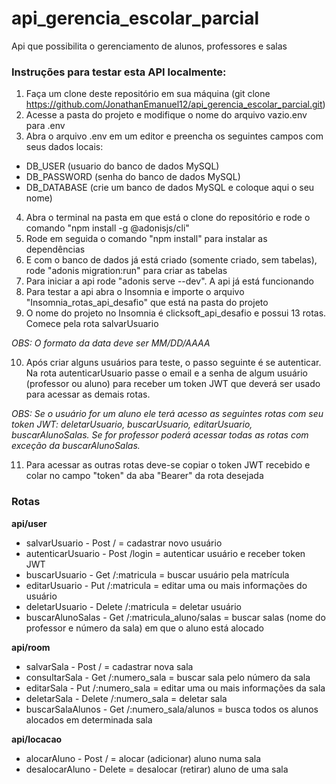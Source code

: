 # api_gerencia_escolar_parcial
Api que possibilita o gerenciamento de alunos, professores e salas

### Instruções para testar esta API localmente:

1. Faça um clone deste repositório em sua máquina (git clone https://github.com/JonathanEmanuel12/api_gerencia_escolar_parcial.git)
2. Acesse a pasta do projeto e modifique o nome do arquivo vazio.env para .env
3. Abra o arquivo .env em um editor e preencha os seguintes campos com seus dados locais:
 * DB_USER (usuario do banco de dados MySQL)
 * DB_PASSWORD (senha do banco de dados MySQL)
 * DB_DATABASE (crie um banco de dados MySQL e coloque aqui o seu nome)
4. Abra o terminal na pasta em que está o clone do repositório e rode o comando "npm install -g @adonisjs/cli"
5. Rode em seguida o comando "npm install" para instalar as dependências
6. E com o banco de dados já está criado (somente criado, sem tabelas), rode "adonis migration:run" para criar as tabelas
7. Para iniciar a api rode "adonis serve --dev". A api já está funcionando
8. Para testar a api abra o Insomnia e importe o arquivo "Insomnia_rotas_api_desafio" que está na pasta do projeto
9. O nome do projeto no Insomnia é clicksoft_api_desafio e possui 13 rotas. Comece pela rota salvarUsuario

*OBS: O formato da data deve ser MM/DD/AAAA*

10. Após criar alguns usuários para teste, o passo seguinte é se autenticar. Na rota autenticarUsuario passe o email e a senha de algum usuário (professor ou aluno) para receber um token JWT que deverá ser usado para acessar as demais rotas.

*OBS: Se o usuário for um aluno ele terá acesso as seguintes rotas com seu token JWT: deletarUsuario, buscarUsuario, editarUsuario, buscarAlunoSalas.
Se for professor poderá acessar todas as rotas com exceção da buscarAlunoSalas.*

11. Para acessar as outras rotas deve-se copiar o token JWT recebido e colar no campo "token" da aba "Bearer" da rota desejada

### Rotas 

**api/user**

* salvarUsuario - Post / = cadastrar novo usuário
* autenticarUsuario - Post /login = autenticar usuário e receber token JWT
* buscarUsuario - Get /:matricula = buscar usuário pela matrícula
* editarUsuario - Put /:matricula = editar uma ou mais informações do usuário
* deletarUsuario - Delete /:matricula = deletar usuário
* buscarAlunoSalas - Get /:matricula_aluno/salas = buscar salas (nome do professor e número da sala) em que o aluno está alocado

**api/room**

* salvarSala - Post / = cadastrar nova sala
* consultarSala - Get /:numero_sala = buscar sala pelo número da sala
* editarSala - Put /:numero_sala = editar uma ou mais informações da sala
* deletarSala - Delete /:numero_sala = deletar sala
* buscarSalaAlunos - Get /:numero_sala/alunos = busca todos os alunos alocados em determinada sala

**api/locacao**

* alocarAluno - Post / = alocar (adicionar) aluno numa sala
* desalocarAluno - Delete = desalocar (retirar) aluno de uma sala
